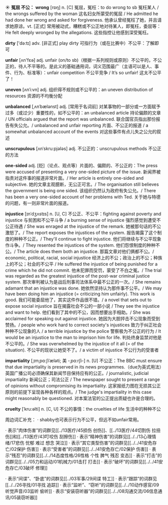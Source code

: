 ☀ <span class="category">**冤屈 不公：**</span>
<span class="vocabulary">**wrong**</span> [rɒŋ] 
<span class="definition">n. [C] 冤屈，冤枉：</span>to do wrong to sb 冤枉某人 / the wrongs suffered by the woman 这名妇女所蒙受的冤屈 / He admitted he had done her wrong and asked for forgiveness. 他承认曾经冤枉了她，并且请求她原谅。<span class="definition">vt. [正式] 常用被动式，糟糕或不公正地对待某人，即冤枉，委屈等：</span>He felt deeply wronged by the allegations. 这些指控让他感到深受冤枉。

<span class="vocabulary">**dirty**</span> ['də:tɪ] 
<span class="definition">adv. [非正式] play dirty 可指行为（或在比赛中）不公平：</span>了解即可

<span class="vocabulary">**unfair**</span> [ʌn'fεə] 
<span class="definition">adj. unfair (on/to sb)（根据一系列规则或原则）不公平的，不公正的，待人不平等的。是此义的基础通用词，词义范围最广（主语可以是人、事件、行为、标准等）：</span>unfair competition 不公平竞争 / It’s so unfair! 这太不公平了！ 
           
<span class="vocabulary">**uneven**</span> [ʌnˈi:vn]
<span class="definition">adj. 组织得不规则或不公平的：</span>an uneven distribution of resources 资源的不均衡分配           
           
<span class="vocabulary">**unbalanced**</span> [ˌʌnˈbælənst]
<span class="definition">adj. [常用于名词前] 对某事物的一部分或一方面赋予过多（或过少）重要性的，如不公平的：</span>an unbalanced article 持论偏颇的文章 / UN officials argued that the report was unbalanced. 联合国官员指出那份报告有失公允。/ unbalanced and unfair reporting 片面、不公正的报道 / a somewhat unbalanced account of the events 对这些事件有点儿失之公允的叙述 

<span class="vocabulary">**unscrupulous**</span> [ʌnˈskru:pjələs]
<span class="definition">adj. 不公正的：</span>unscrupulous methods 不公正的方法
    
<span class="vocabulary">**one-sided**</span>
<span class="definition">adj. [贬]（论点、观点等）片面的、偏颇的、不公正的：</span>The press were accused of presenting a very one-sided picture of the issue. 新闻界被指责对这件事的报道非常片面。/ Her article is entirely one-sided and subjective. 她的文章主观臆断，无公正可言。/ The organisation still believes the government is being one sided. 该组织仍然认为政府有失公允。/ There has been a very one-sided account of her problems with Ted. 关于她与特德的问题，有一则非常片面的报道。

<span class="vocabulary">**injustice**</span> [ɪnˈdʒʌstɪs]
<span class="definition">n. [U, C] 不公正、不公平：</span>fighting against poverty and injustice 与贫困和不公平斗争 / a burning sense of injustice 强烈感觉到遭受不公正待遇 / She was enraged at the injustice of the remark. 她被那句话的不公激怒了。/ The report exposes the injustices of the system. 报告揭露了这个制度的种种不公正。/ They'll continue to fight injustice. 他们将继续与不公平现象作斗争。/ They resented the injustices of the system. 他们怨恨制度的种种不公。/ The article does them both an injustice. 那篇文章对他们俩都不公。/ economic, political, racial, social injustice 经济上的不公；政治上的不公；种族上的不公；社会的不公平 / He suffered the injustice of being punished for a crime which he did not commit. 他未犯罪而受罚，蒙受了不白之冤。/ The trial was regarded as the greatest injustice of the post-war criminal justice system. 那次审判被认为是战后刑事司法体系中最不公正的一次。/ She remains adamant that an injustice was done. 她依然坚持认为那件事不公平。/ We may have been doing him an injustice (= criticizing him unfairly). This work is good. 我们可能委屈他了，其实这件作品很不错。/ a novel that sets out to expose social injustice 旨在揭露社会不公的一部小说 / They see the injustice and want to help. 他们看到了其中的不公，因而想要出手相助。/ She was acclaimed for speaking out against injustice. 她因为大胆抨击不公现象而受到赞扬。/ people who work hard to correct society's injustices 致力于纠正社会种种不公现象的人 / a terrible injustice by the police 警察极为不公正的行为 / It would be an injustice to the man to imprison him for life. 判处终身监禁对他是不公平的。/ She was overwhelmed by the injustice of it all (= of the situation). 不公平的现状让她受不了。/ a victim of injustice 不公行为的受害者
           
<span class="vocabulary">**impartiality**</span> [ˌɪmˌpɑ:ʃiˈæləti; 美 -ˌpɑ:rʃi-]
<span class="definition">n. [U] 不公正：</span>The BBC must ensure that due impartiality is preserved in its news programmes.（due为英式用法）英国广播公司必须确保其新闻节目保持应有的公正。/ journalistic, judicial impartiality 新闻公正；司法公正 / The newspaper sought to present a range of opinions without compromising its impartiality. 这家报纸力图在无损其公正原则的前提下呈现各种各样的观点。/ The judge's impartiality in this case might reasonably be questioned. 对本案法官的公正提出质疑也许是合理的。
           
<span class="vocabulary">**cruelty**</span> [ˈkru:əlti]
<span class="definition">n. [C, U] 不公的事情：</span>the cruelties of life 生活中的种种不公

周边词汇补充：
· shabby也可表示行为不公平，但远不如unfair常用。

· 表示”肉体伤害”的词群见[[../13医疗/45损伤 创伤]]、[[../13医疗/44切割伤 拉扭伤]]和[[../13医疗/43叮咬伤 刮擦伤]]
· 表示“精神伤害”的词群见[[../../13心理情绪/17悲伤 忧郁 难过 想念 哭泣]]
· 表示“其它类型伤害”的词群见[[../../41安危存亡/02保护 伤害]]
· 表示“受害者”的词群见[[../../41安危存亡/02保护 伤害]]
· 表示“残忍”的词群见[[../../14态度性格/26性格 个性 脾气 残忍 变态]]
· 表示“打击”的词群见[[../../05力和运动/01机械力/01击打 打击]]
· 表示“破坏”的词群见[[../../41安危存亡/03破坏 修理]]

· 表示“间谍”、“卧底”的词群见[[../03军事/29间谍 特工]]
· 表示“跟踪”的词群见[[../../26寻找/01寻找 追踪]]
· 表示“监听”、“窃听”的词群见[[../../10动作感官/09听觉声音/03监听 偷听]]
· 表示“安装窃听器”的词群见[[../../08沟通交流/06信息通讯/05装窃听器]]
